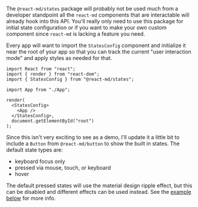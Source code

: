 The `@react-md/states` package will probably not be used much from a developer
standpoint all the `react-md` components that are interactable will already hook
into this API. You'll really only need to use this package for initial state
configuration or if you want to make your own custom component since `react-md`
is lacking a feature you need.

Every app will want to import the `StatesConfig` component and initialize it
near the root of your app so that you can track the current "user interaction
mode" and apply styles as needed for that.

```tsx
import React from "react";
import { render } from "react-dom";
import { StatesConfig } from "@react-md/states";

import App from "./App";

render(
  <StatesConfig>
    <App />
  </StatesConfig>,
  document.getElementById("root")
);
```

Since this isn't very exciting to see as a demo, I'll update it a little bit to
include a `Button` from `@react-md/button` to show the built in states. The
default state types are:

- keyboard focus only
- pressed via mouse, touch, or keyboard
- hover

The default pressed states will use the material design ripple effect, but this
can be disabled and different effects can be used instead. See the
[example below](#disabling-ripple-effect) for more info.
